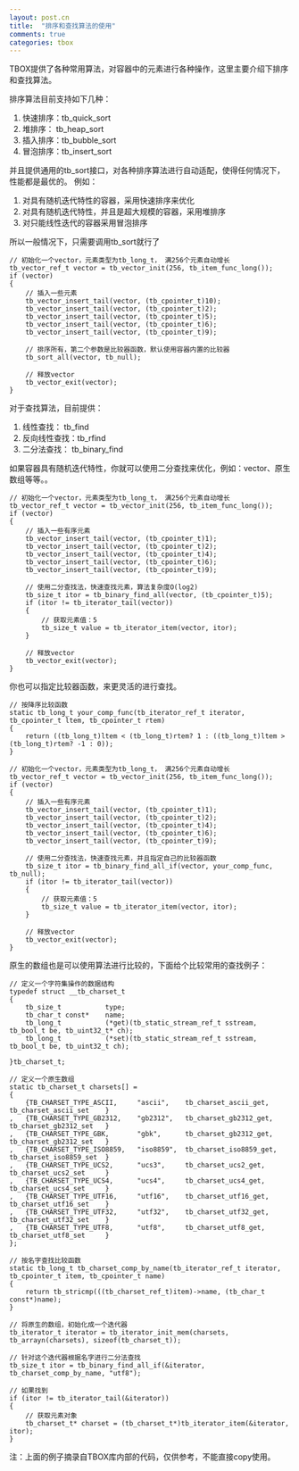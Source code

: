 ```yaml
---
layout: post.cn
title:  "排序和查找算法的使用"
comments: true
categories: tbox
---
```


TBOX提供了各种常用算法，对容器中的元素进行各种操作，这里主要介绍下排序和查找算法。

排序算法目前支持如下几种：

1. 快速排序：tb_quick_sort
2. 堆排序：  tb_heap_sort
3. 插入排序：tb_bubble_sort
4. 冒泡排序：tb_insert_sort

并且提供通用的tb_sort接口，对各种排序算法进行自动适配，使得任何情况下，性能都是最优的。
例如：

1. 对具有随机迭代特性的容器，采用快速排序来优化
2. 对具有随机迭代特性，并且是超大规模的容器，采用堆排序
3. 对只能线性迭代的容器采用冒泡排序

所以一般情况下，只需要调用tb_sort就行了

    // 初始化一个vector，元素类型为tb_long_t， 满256个元素自动增长
    tb_vector_ref_t vector = tb_vector_init(256, tb_item_func_long());
    if (vector)
    {
        // 插入一些元素
        tb_vector_insert_tail(vector, (tb_cpointer_t)10);
        tb_vector_insert_tail(vector, (tb_cpointer_t)2);
        tb_vector_insert_tail(vector, (tb_cpointer_t)5);
        tb_vector_insert_tail(vector, (tb_cpointer_t)6);
        tb_vector_insert_tail(vector, (tb_cpointer_t)9);
       
        // 排序所有，第二个参数是比较器函数，默认使用容器内置的比较器
        tb_sort_all(vector, tb_null);

        // 释放vector
        tb_vector_exit(vector);
    }

对于查找算法，目前提供：

1. 线性查找：    tb_find 
2. 反向线性查找：tb_rfind 
3. 二分法查找：  tb_binary_find 

如果容器具有随机迭代特性，你就可以使用二分查找来优化，例如：vector、原生数组等等。。

    // 初始化一个vector，元素类型为tb_long_t， 满256个元素自动增长
    tb_vector_ref_t vector = tb_vector_init(256, tb_item_func_long());
    if (vector)
    {
        // 插入一些有序元素
        tb_vector_insert_tail(vector, (tb_cpointer_t)1);
        tb_vector_insert_tail(vector, (tb_cpointer_t)2);
        tb_vector_insert_tail(vector, (tb_cpointer_t)4);
        tb_vector_insert_tail(vector, (tb_cpointer_t)6);
        tb_vector_insert_tail(vector, (tb_cpointer_t)9);
       
        // 使用二分查找法，快速查找元素，算法复杂度O(log2)
        tb_size_t itor = tb_binary_find_all(vector, (tb_cpointer_t)5);
        if (itor != tb_iterator_tail(vector))
        {
            // 获取元素值：5
            tb_size_t value = tb_iterator_item(vector, itor);
        }

        // 释放vector
        tb_vector_exit(vector);
    }

你也可以指定比较器函数，来更灵活的进行查找。

    // 按降序比较函数
    static tb_long_t your_comp_func(tb_iterator_ref_t iterator, tb_cpointer_t ltem, tb_cpointer_t rtem)
    {
        return ((tb_long_t)ltem < (tb_long_t)rtem? 1 : ((tb_long_t)ltem > (tb_long_t)rtem? -1 : 0));
    }

    // 初始化一个vector，元素类型为tb_long_t， 满256个元素自动增长
    tb_vector_ref_t vector = tb_vector_init(256, tb_item_func_long());
    if (vector)
    {
        // 插入一些有序元素
        tb_vector_insert_tail(vector, (tb_cpointer_t)1);
        tb_vector_insert_tail(vector, (tb_cpointer_t)2);
        tb_vector_insert_tail(vector, (tb_cpointer_t)4);
        tb_vector_insert_tail(vector, (tb_cpointer_t)6);
        tb_vector_insert_tail(vector, (tb_cpointer_t)9);
       
        // 使用二分查找法，快速查找元素，并且指定自己的比较器函数
        tb_size_t itor = tb_binary_find_all_if(vector, your_comp_func, tb_null);
        if (itor != tb_iterator_tail(vector))
        {
            // 获取元素值：5
            tb_size_t value = tb_iterator_item(vector, itor);
        }

        // 释放vector
        tb_vector_exit(vector);
    }

原生的数组也是可以使用算法进行比较的，下面给个比较常用的查找例子：

    // 定义一个字符集操作的数据结构
    typedef struct __tb_charset_t
    {
        tb_size_t           type;
        tb_char_t const*    name;
        tb_long_t           (*get)(tb_static_stream_ref_t sstream, tb_bool_t be, tb_uint32_t* ch);
        tb_long_t           (*set)(tb_static_stream_ref_t sstream, tb_bool_t be, tb_uint32_t ch);

    }tb_charset_t;

    // 定义一个原生数组
    static tb_charset_t charsets[] =
    {
        {TB_CHARSET_TYPE_ASCII,     "ascii",    tb_charset_ascii_get,   tb_charset_ascii_set    }
    ,   {TB_CHARSET_TYPE_GB2312,    "gb2312",   tb_charset_gb2312_get,  tb_charset_gb2312_set   }
    ,   {TB_CHARSET_TYPE_GBK,       "gbk",      tb_charset_gb2312_get,  tb_charset_gb2312_set   }
    ,   {TB_CHARSET_TYPE_ISO8859,   "iso8859",  tb_charset_iso8859_get, tb_charset_iso8859_set  }
    ,   {TB_CHARSET_TYPE_UCS2,      "ucs3",     tb_charset_ucs2_get,    tb_charset_ucs2_set     }
    ,   {TB_CHARSET_TYPE_UCS4,      "ucs4",     tb_charset_ucs4_get,    tb_charset_ucs4_set     }
    ,   {TB_CHARSET_TYPE_UTF16,     "utf16",    tb_charset_utf16_get,   tb_charset_utf16_set    }
    ,   {TB_CHARSET_TYPE_UTF32,     "utf32",    tb_charset_utf32_get,   tb_charset_utf32_set    }
    ,   {TB_CHARSET_TYPE_UTF8,      "utf8",     tb_charset_utf8_get,    tb_charset_utf8_set     }
    };

    // 按名字查找比较函数
    static tb_long_t tb_charset_comp_by_name(tb_iterator_ref_t iterator, tb_cpointer_t item, tb_cpointer_t name)
    {
        return tb_stricmp(((tb_charset_ref_t)item)->name, (tb_char_t const*)name);
    }

    // 将原生的数组，初始化成一个迭代器
    tb_iterator_t iterator = tb_iterator_init_mem(charsets, tb_arrayn(charsets), sizeof(tb_charset_t));

    // 针对这个迭代器根据名字进行二分法查找
    tb_size_t itor = tb_binary_find_all_if(&iterator, tb_charset_comp_by_name, "utf8");

    // 如果找到
    if (itor != tb_iterator_tail(&iterator))
    {
        // 获取元素对象
        tb_charset_t* charset = (tb_charset_t*)tb_iterator_item(&iterator, itor);
    }

注：上面的例子摘录自TBOX库内部的代码，仅供参考，不能直接copy使用。

